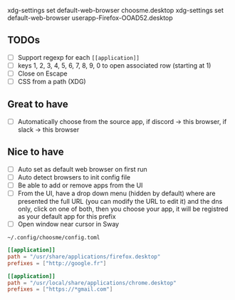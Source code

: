 xdg-settings set default-web-browser choosme.desktop
xdg-settings set default-web-browser userapp-Firefox-OOAD52.desktop

## TODOs

- [ ] Support regexp for each `[[application]]`
- [ ] keys 1, 2, 3, 4, 5, 6, 7, 8, 9, 0 to open associated row (starting at 1)
- [ ] Close on Escape
- [ ] CSS from a path (XDG)

## Great to have
- [ ] Automatically choose from the source app, if discord -> this browser, if slack -> this browser

## Nice to have

- [ ] Auto set as default web browser on first run
- [ ] Auto detect browsers to init config file
- [ ] Be able to add or remove apps from the UI
- [ ] From the UI, have a drop down menu (hidden by default) where are presented the full URL (you can modify the URL to edit it) and the dns only, click on one of both, then you choose your app, it will be registred as your default app for this prefix
- [ ] Open window near cursor in Sway

`~/.config/choosme/config.toml`

```toml
[[application]]
path = "/usr/share/applications/firefox.desktop"
prefixes = ["http://google.fr"]

[[application]]
path = "/usr/local/share/applications/chrome.desktop"
prefixes = ["https://*gmail.com"]
```
